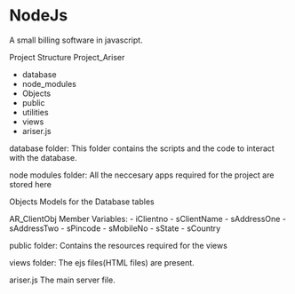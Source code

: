 # NodeJs

A small billing software in javascript.

Project Structure
Project_Ariser
  - database
  - node_modules
  - Objects
  - public
  - utilities
  - views
  - ariser.js
  
database folder:
This folder contains the scripts and the code to interact with the database.

node modules folder:
All the neccesary apps required for the project are stored here

Objects
Models for the Database tables

AR_ClientObj
  Member Variables: 
          - iClientno
          - sClientName
          - sAddressOne
          - sAddressTwo
          - sPincode
          - sMobileNo
          - sState
          - sCountry
          
public folder:
Contains the resources required for the views

views folder:
The ejs files(HTML files) are present.

ariser.js
The main server file.
